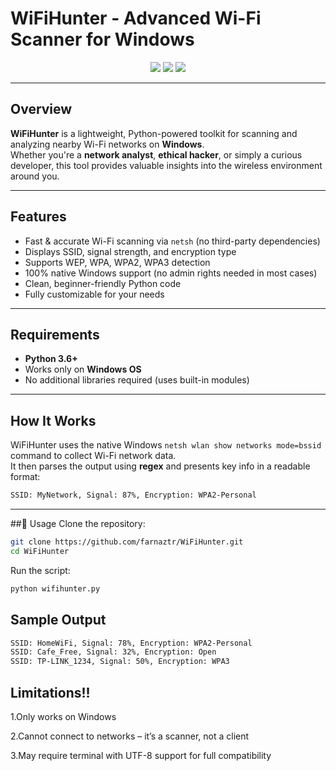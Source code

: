 # WiFiHunter - Advanced Wi-Fi Scanner for Windows 
<p align="center">
  <img src="https://img.shields.io/badge/Author-farnaztr-grey" />
  <img src="https://img.shields.io/badge/Project-WiFiHunter-purple" />
  <img src="https://img.shields.io/github/stars/farnaztr/WiFiHunter?style=social" />
</p>

---

## Overview

**WiFiHunter** is a lightweight, Python-powered toolkit for scanning and analyzing nearby Wi-Fi networks on **Windows**.  
Whether you're a **network analyst**, **ethical hacker**, or simply a curious developer, this tool provides valuable insights into the wireless environment around you.

---

## Features

-  Fast & accurate Wi-Fi scanning via `netsh` (no third-party dependencies)
-  Displays SSID, signal strength, and encryption type
-  Supports WEP, WPA, WPA2, WPA3 detection
-  100% native Windows support (no admin rights needed in most cases)
-  Clean, beginner-friendly Python code
-  Fully customizable for your needs

---

## Requirements

- **Python 3.6+**
- Works only on **Windows OS**
- No additional libraries required (uses built-in modules)

---

## How It Works

WiFiHunter uses the native Windows `netsh wlan show networks mode=bssid` command to collect Wi-Fi network data.  
It then parses the output using **regex** and presents key info in a readable format:

```bash
SSID: MyNetwork, Signal: 87%, Encryption: WPA2-Personal
```
---

##📂 Usage
Clone the repository:

```bash
git clone https://github.com/farnaztr/WiFiHunter.git
cd WiFiHunter
```
Run the script:

```bash
python wifihunter.py
```
## Sample Output

```bash
SSID: HomeWiFi, Signal: 78%, Encryption: WPA2-Personal
SSID: Cafe_Free, Signal: 32%, Encryption: Open
SSID: TP-LINK_1234, Signal: 50%, Encryption: WPA3
```
## Limitations!!

1.Only works on Windows

2.Cannot connect to networks – it’s a scanner, not a client

3.May require terminal with UTF-8 support for full compatibility



